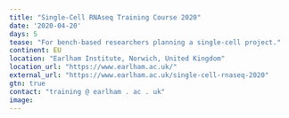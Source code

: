 ```yaml
---
title: "Single-Cell RNAseq Training Course 2020"
date: '2020-04-20'
days: 5
tease: "For bench-based researchers planning a single-cell project."
continent: EU
location: "Earlham Institute, Norwich, United Kingdom"
location_url: "https://www.earlham.ac.uk/"
external_url: "https://www.earlham.ac.uk/single-cell-rnaseq-2020"
gtn: true
contact: "training @ earlham . ac . uk"
image: 
---
```

